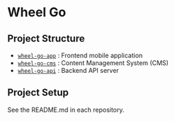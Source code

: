 # Wheel Go

## Project Structure

- [`wheel-go-app`](https://github.com/iamprompt/wheel-go-app) : Frontend mobile application
- [`wheel-go-cms`](https://github.com/iamprompt/wheel-go-cms) : Content Management System (CMS)
- [`wheel-go-api`](https://github.com/iamprompt/wheel-go-api) : Backend API server

## Project Setup

See the README.md in each repository.